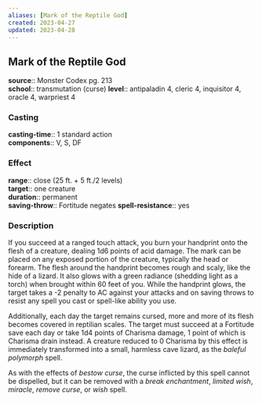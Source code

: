 ```yaml
---
aliases: [Mark of the Reptile God]
created: 2023-04-27
updated: 2023-04-28
---
```


## Mark of the Reptile God

**source**:: Monster Codex pg. 213  
**school**:: transmutation (curse)
**level**:: antipaladin 4, cleric 4, inquisitor 4, oracle 4, warpriest 4

### Casting

**casting-time**:: 1 standard action  
**components**:: V, S, DF

### Effect

**range**:: close (25 ft. + 5 ft./2 levels)  
**target**:: one creature  
**duration**:: permanent  
**saving-throw**:: Fortitude negates
**spell-resistance**:: yes

### Description

If you succeed at a ranged touch attack, you burn your handprint onto the flesh of a creature, dealing 1d6 points of acid damage. The mark can be placed on any exposed portion of the creature, typically the head or forearm. The flesh around the handprint becomes rough and scaly, like the hide of a lizard. It also glows with a green radiance (shedding light as a torch) when brought within 60 feet of you. While the handprint glows, the target takes a -2 penalty to AC against your attacks and on saving throws to resist any spell you cast or spell-like ability you use.  
  
Additionally, each day the target remains cursed, more and more of its flesh becomes covered in reptilian scales. The target must succeed at a Fortitude save each day or take 1d4 points of Charisma damage, 1 point of which is Charisma drain instead. A creature reduced to 0 Charisma by this effect is immediately transformed into a small, harmless cave lizard, as the *baleful polymorph* spell.  
  
As with the effects of *bestow curse*, the curse inflicted by this spell cannot be dispelled, but it can be removed with a *break enchantment*, *limited wish*, *miracle*, *remove curse*, or *wish* spell.
